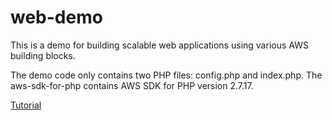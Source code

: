 # web-demo
This is a demo for building scalable web applications using various AWS building blocks. 

The demo code only contains two PHP files: config.php and index.php. The aws-sdk-for-php contains AWS SDK for PHP version 2.7.17.

[Tutorial](http://www.qyjohn.net/?p=3720)
